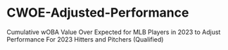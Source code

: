 # CWOE-Adjusted-Performance
Cumulative wOBA Value Over Expected for MLB Players in 2023 to Adjust Performance For 2023 Hitters and Pitchers (Qualified)
